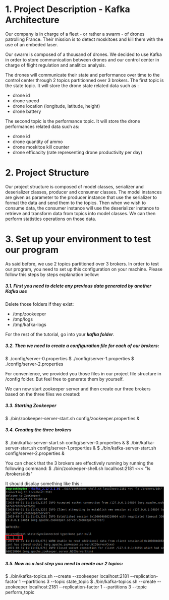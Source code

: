 # 1. Project Description - Kafka Architecture
Our company is in charge of a fleet - or rather a swarm - of drones patrolling France. Their mission is to detect moskitoes and kill them with the use of an embeded laser.

Our swarm is composed of a thousand of drones. We decided to use Kafka in order to store communication between drones and our control center in charge of flight regulation and analitics analysis.

The drones will communicate their state and performance over time to the control center through 2 topics partitionned over 3 brokers. 
The first topic is the state topic. It will store the drone state related data such as :
 - drone id
 - drone speed
 - drone location (longitude, latitude, height)
 - drone battery

The second topic is the performance topic. It will store the drone performances related data such as:
 - drone id
 - drone quantity of ammo
 - drone moskitoe kill counter
 - drone efficacity (rate representing drone productivity per day)

# 2. Project Structure
Our project structure is composed of model classes, serializer and deserializer classes, producer and consumer classes.
The model instances are given as parameter to the producer instance that use the serializer to format the data and send them to the topics.
Then when we wish to consume data, the consumer instance will use the deserializer instance to retrieve and transform data from topics into model classes. We can then perform statistics operations on those data.

# 3. Set up your environment to test our program

As said before, we use 2 topics partitioned over 3 brokers. In order to test our program, you need to set up this configuration on your machine. Please follow this steps by steps explanation bellow:

##### 3.1. First you need to delete any previous data generated by another Kafka use
Delete those folders if they exist:

- /tmp/zookeeper 
- /tmp/logs 
- /tmp/kafka-logs

For the rest of the tutorial, go into your ***kafka folder***.

##### 3.2. Then we need to create a configuration file for each of our brokers:
 $ ./config/server-0.properties
 $ ./config/server-1.properties
 $ ./config/server-2.properties

For convenience, we provided you those files in our project file structure in /config folder. But feel free to generate them by yourself.

We can now start zookeeper server and then create our three brokers based on the three files we created:

##### 3.3. Starting Zookeeper

 $ ./bin/zookeeper-server-start.sh config/zookeeper.properties &

##### 3.4. Creating the three brokers
 $ ./bin/kafka-server-start.sh config/server-0.properties &
 $ ./bin/kafka-server-start.sh config/server-1.properties &
 $ ./bin/kafka-server-start.sh config/server-2.properties &

You can check that the 3 brokers are effectively running by running the following command:
 $ ./bin/zookeeper-shell.sh localhost:2181 <<< "ls /brokers/ids"

 It should display something like this :
![](docs/broker_list.png)



##### 3.5. Now as a last step you need to create our 2 topics:

$ ./bin/kafka-topics.sh --create --zookeeper localhost:2181 --replication-factor 1 --partitions 3 --topic state_topic
$ ./bin/kafka-topics.sh --create --zookeeper localhost:2181 --replication-factor 1 --partitions 3 --topic perform_topic

 
